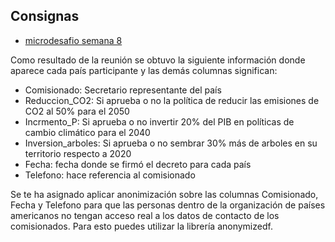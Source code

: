 ## Consignas

- [microdesafio semana 8](https://docs.google.com/presentation/d/e/2PACX-1vQEHeCfkMmRBNMCq13BvRlfWDVBTlE0vsDxSQBFHRNTxl1vof6yec_tgj7jjo_SwQ/pub?start=false&loop=false&delayms=3000)

Como resultado de la reunión se obtuvo la siguiente información donde aparece cada país participante y las demás columnas significan:
* Comisionado: Secretario representante del país
* Reduccion_CO2: Si aprueba o no la política de reducir las emisiones de CO2 al 50% para el 2050
* Incrmento_P: Si aprueba o no invertir 20% del PIB en políticas de cambio climático para el 2040
* Inversion_arboles: Si aprueba o no sembrar 30% más de arboles en su territorio respecto a 2020
* Fecha: fecha donde se firmó el decreto para cada país
* Telefono: hace referencia al comisionado

Se te ha asignado aplicar anonimización sobre las columnas Comisionado, Fecha y Telefono para que las personas dentro de la organización de países americanos no tengan acceso real a los datos de contacto de los comisionados. Para esto puedes utilizar la librería anonymizedf.